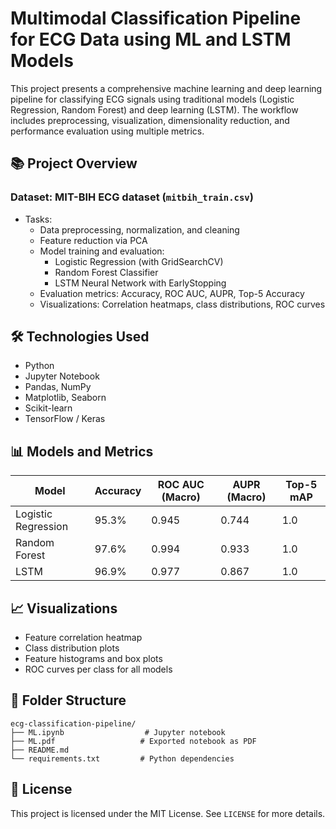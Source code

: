 # Multimodal Classification Pipeline for ECG Data using ML and LSTM Models

This project presents a comprehensive machine learning and deep learning pipeline for classifying ECG signals using traditional models (Logistic Regression, Random Forest) and deep learning (LSTM). The workflow includes preprocessing, visualization, dimensionality reduction, and performance evaluation using multiple metrics.

## 📚 Project Overview

### Dataset: MIT-BIH ECG dataset (`mitbih_train.csv`)
- Tasks:
  - Data preprocessing, normalization, and cleaning
  - Feature reduction via PCA
  - Model training and evaluation:
    - Logistic Regression (with GridSearchCV)
    - Random Forest Classifier
    - LSTM Neural Network with EarlyStopping
  - Evaluation metrics: Accuracy, ROC AUC, AUPR, Top-5 Accuracy
  - Visualizations: Correlation heatmaps, class distributions, ROC curves

## 🛠️ Technologies Used

- Python
- Jupyter Notebook
- Pandas, NumPy
- Matplotlib, Seaborn
- Scikit-learn
- TensorFlow / Keras

## 📊 Models and Metrics

| Model              | Accuracy | ROC AUC (Macro) | AUPR (Macro) | Top-5 mAP |
|-------------------|----------|------------------|---------------|-------------|
| Logistic Regression | 95.3%   | 0.945           | 0.744        | 1.0         |
| Random Forest      | 97.6%   | 0.994           | 0.933        | 1.0         |
| LSTM               | 96.9%   | 0.977           | 0.867        | 1.0         |

## 📈 Visualizations

- Feature correlation heatmap
- Class distribution plots
- Feature histograms and box plots
- ROC curves per class for all models


## 📁 Folder Structure

```
ecg-classification-pipeline/
├── ML.ipynb                  # Jupyter notebook
├── ML.pdf                   # Exported notebook as PDF
├── README.md
└── requirements.txt         # Python dependencies
```


## 📄 License

This project is licensed under the MIT License. See `LICENSE` for more details.
